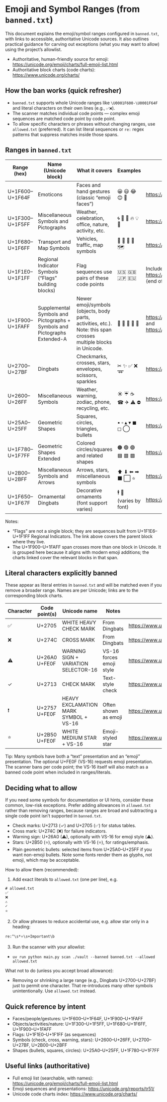 # Emoji and Symbol Ranges (from `banned.txt`)

This document explains the emoji/symbol ranges configured in `banned.txt`, with links to accessible, authoritative Unicode sources. It also outlines practical guidance for carving out exceptions (what you may want to allow) using the project’s allowlist.

- Authoritative, human-friendly source for emoji: https://unicode.org/emoji/charts/full-emoji-list.html
- Authoritative block charts (code charts): https://www.unicode.org/charts/

## How the ban works (quick refresher)
- `banned.txt` supports whole Unicode ranges like `\U0001F600-\U0001F64F` and literal characters on their own lines (e.g., `✅❌`).
- The scanner matches individual code points — complex emoji sequences are matched code point by code point.
- To allow specific characters or phrases without changing ranges, use `allowed.txt` (preferred). It can list literal sequences or `re:` regex patterns that suppress matches inside those spans.

## Ranges in `banned.txt`

| Range (hex) | Name (Unicode block) | What it covers | Examples | Link |
| - | - | - | - | - |
| U+1F600–U+1F64F | Emoticons | Faces and hand gestures (classic “emoji faces”) | 😀 😃 😂 😊 🙏 | https://www.unicode.org/charts/PDF/U1F600.pdf |
| U+1F300–U+1F5FF | Miscellaneous Symbols and Pictographs | Weather, celebration, office, nature, activity, etc. | 🌀 🎯 🎁 🔥 💡 🗿 | https://www.unicode.org/charts/PDF/U1F300.pdf |
| U+1F680–U+1F6FF | Transport and Map Symbols | Vehicles, traffic, map symbols | 🚀 🚁 🚗 🚦 🗺️ | https://www.unicode.org/charts/PDF/U1F680.pdf |
| U+1F1E0–U+1F1FF | Regional Indicator Symbols (“Flags” building blocks) | Flag sequences use pairs of these code points | 🇺🇸 🇬🇧 🇯🇵 🇪🇺 | Included in https://www.unicode.org/charts/PDF/U1F100.pdf (end of chart) |
| U+1F900–U+1FAFF | Supplemental Symbols and Pictographs + Symbols and Pictographs Extended-A | Newer emoji/symbols (objects, body parts, activities, etc.). Note: this span crosses multiple blocks in Unicode. | 🤖 🥳 🧠 🧪 🫠 | https://www.unicode.org/charts/PDF/U1F900.pdf and https://www.unicode.org/charts/PDF/U1FA70.pdf |
| U+2700–U+27BF | Dingbats | Checkmarks, crosses, stars, envelopes, scissors, sparkles | ✂ ✨ ✅ ❌ ➿ | https://www.unicode.org/charts/PDF/U2700.pdf |
| U+2600–U+26FF | Miscellaneous Symbols | Weather, warning, zodiac, phone, recycling, etc. | ☀ ☔ ☕ ☎ ✈ ⚠ ⛔ | https://www.unicode.org/charts/PDF/U2600.pdf |
| U+25A0–U+25FF | Geometric Shapes | Squares, circles, triangles, bullets | ▪ ▫ ▴ ▾ ◼ ◻ ◯ | https://www.unicode.org/charts/PDF/U25A0.pdf |
| U+1F780–U+1F7FF | Geometric Shapes Extended | Colored circles/squares and related shapes | 🟠 🟢 🟣 🟦 🟥 🟩 | https://www.unicode.org/charts/PDF/U1F780.pdf |
| U+2B00–U+2BFF | Miscellaneous Symbols and Arrows | Arrows, stars, miscellaneous symbols | ⬆ ⬇ ⬅ ➡ ⬛ ⬜ ⭐ | https://www.unicode.org/charts/PDF/U2B00.pdf |
| U+1F650–U+1F67F | Ornamental Dingbats | Decorative ornaments (font support varies) | 🕴 🖤 (varies by font) | https://www.unicode.org/charts/PDF/U1F650.pdf |

Notes:
- “Flags” are not a single block; they are sequences built from U+1F1E6–U+1F1FF Regional Indicators. The link above covers the parent block where they live.
- The U+1F900–U+1FAFF span crosses more than one block in Unicode. It is grouped here because it aligns with modern emoji additions; the charts linked cover the relevant blocks in that span.

## Literal characters explicitly banned

These appear as literal entries in `banned.txt` and will be matched even if you remove a broader range. Names are per Unicode; links are to the corresponding block charts.

| Character | Code point(s) | Unicode name | Notes | Link |
| - | - | - | - | - |
| ✅ | U+2705 | WHITE HEAVY CHECK MARK | From Dingbats | https://www.unicode.org/charts/PDF/U2700.pdf |
| ❌ | U+274C | CROSS MARK | From Dingbats | https://www.unicode.org/charts/PDF/U2700.pdf |
| ⚠️ | U+26A0 U+FE0F | WARNING SIGN + VARIATION SELECTOR-16 | VS-16 forces emoji style | https://www.unicode.org/charts/PDF/U2600.pdf |
| ✓ | U+2713 | CHECK MARK | Text-style check | https://www.unicode.org/charts/PDF/U2700.pdf |
| ❗️ | U+2757 U+FE0F | HEAVY EXCLAMATION MARK SYMBOL + VS-16 | Often shown as emoji | https://www.unicode.org/charts/PDF/U2700.pdf |
| ⭐️ | U+2B50 U+FE0F | WHITE MEDIUM STAR + VS-16 | Emoji-styled star | https://www.unicode.org/charts/PDF/U2B00.pdf |

Tip: Many symbols have both a “text” presentation and an “emoji” presentation. The optional U+FE0F (VS-16) requests emoji presentation. The scanner bans per code point; the VS-16 itself will also match as a banned code point when included in ranges/literals.

## Deciding what to allow

If you need some symbols for documentation or UI hints, consider these common, low-risk exceptions. Prefer adding allowances in `allowed.txt` rather than removing ranges, because ranges are broad and subtracting a single code point isn’t supported in `banned.txt`.

- Check marks: U+2713 (✓) and U+2705 (✅) for status tables.
- Cross mark: U+274C (❌) for failure indicators.
- Warning sign: U+26A0 (⚠), optionally with VS-16 for emoji style (⚠️).
- Stars: U+2B50 (⭐), optionally with VS-16 (⭐️), for ratings/emphasis.
- Plain geometric bullets: selected items from U+25A0–U+25FF if you want non-emoji bullets. Note some fonts render them as glyphs, not emoji, which may be acceptable.

How to allow them (recommended):
1) Add exact literals to `allowed.txt` (one per line), e.g.

```
# allowed.txt
✅
❌
⚠️
✓
⭐️
```

2) Or allow phrases to reduce accidental use, e.g. allow star only in a heading:

```
re:^\s*⭐️\s+Important\b
```

3) Run the scanner with your allowlist:
- `uv run python main.py scan ./vault --banned banned.txt --allowed allowed.txt`

What not to do (unless you accept broad allowance):
- Removing or shrinking a large range (e.g., Dingbats U+2700–U+27BF) just to permit one character. That re-introduces many other symbols unintentionally. Use `allowed.txt` instead.

## Quick reference by intent

- Faces/people/gestures: U+1F600–U+1F64F, U+1F900–U+1FAFF
- Objects/activities/nature: U+1F300–U+1F5FF, U+1F680–U+1F6FF, U+1F900–U+1FAFF
- Flags: U+1F1E0–U+1F1FF (as sequences)
- Symbols (check, cross, warning, stars): U+2600–U+26FF, U+2700–U+27BF, U+2B00–U+2BFF
- Shapes (bullets, squares, circles): U+25A0–U+25FF, U+1F780–U+1F7FF

## Useful links (authoritative)
- Full emoji list (searchable, with names): https://unicode.org/emoji/charts/full-emoji-list.html
- Emoji sequences and presentations: https://unicode.org/reports/tr51/
- Unicode code charts index: https://www.unicode.org/charts/

